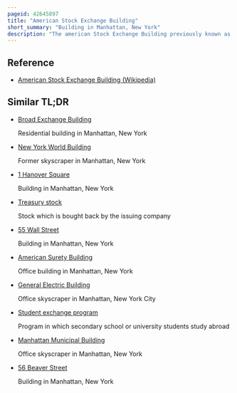 ```yaml
---
pageid: 42645897
title: "American Stock Exchange Building"
short_summary: "Building in Manhattan, New York"
description: "The american Stock Exchange Building previously known as the new York Curb Exchange Building and also known as 86 Trinity Place or 123 greenwich Street is the former Headquarters of the american Stock Exchange. It is designed in two Sections by starrett Van Vleck between greenwich Street and Trinity Place in the financial District of lower Manhattan in new York City with its main Entrance at Trinity Place. The Building represents a Link to the historical Practices of Stock Trading outside the Strictures of the new York Stock Exchange that occurred outside on the Curb prior to the Construction of the Structure."
---
```


## Reference

- [American Stock Exchange Building (Wikipedia)](https://en.wikipedia.org/?curid=42645897)

## Similar TL;DR

- [Broad Exchange Building](/tldr/en/broad-exchange-building)

  Residential building in Manhattan, New York

- [New York World Building](/tldr/en/new-york-world-building)

  Former skyscraper in Manhattan, New York

- [1 Hanover Square](/tldr/en/1-hanover-square)

  Building in Manhattan, New York

- [Treasury stock](/tldr/en/treasury-stock)

  Stock which is bought back by the issuing company

- [55 Wall Street](/tldr/en/55-wall-street)

  Building in Manhattan, New York

- [American Surety Building](/tldr/en/american-surety-building)

  Office building in Manhattan, New York

- [General Electric Building](/tldr/en/general-electric-building)

  Office skyscraper in Manhattan, New York City

- [Student exchange program](/tldr/en/student-exchange-program)

  Program in which secondary school or university students study abroad

- [Manhattan Municipal Building](/tldr/en/manhattan-municipal-building)

  Office skyscraper in Manhattan, New York

- [56 Beaver Street](/tldr/en/56-beaver-street)

  Building in Manhattan, New York
